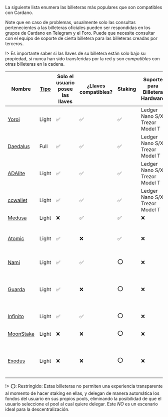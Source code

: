 
La siguiente lista enumera las billeteras más populares que son compatibles con Cardano.

Note que en caso de problemas, usualmente solo las consultas pertenecientes a las billeteras oficiales pueden ser respondidas en los grupos de Cardano en Telegram y el Foro. Puede que necesite consultar con el equipo de soporte de cierta billetera para las billeteras creadas por terceros.

!> Es importante saber si las llaves de su billetera están solo bajo su propiedad, si nunca han sido transferidas por la red y son _compatibles_ con otras billeteras en la cadena.

|Nombre    |[Tipo][1]|Solo el usuario posee las llaves |¿Llaves compatibles? |Staking |Soporte para Billetera Hardware |Open Source |Creador |Plataformas |
|----------|---------|---------------------------------|---------------------|--------|--------------------------------|------------|--------|------------|
|[Yoroi]    |Light    |✅                |✅          |✅     |Ledger Nano S/X, Trezor Model T|[✅](https://github.com/emurgo/yoroi-frontend)|[Emurgo](https://emurgo.io)|Chromium Extension, Android, IPhone| 
|[Daedalus] |Full     |✅                |✅          |✅     |Ledger Nano S/X, Trezor Model T|[✅](https://github.com/input-output-hk/daedalus)|[IOG](https://iohk.io)|Windows, MacOS, Linux|
|[ADAlite]  |Light    |✅                |✅          |✅     |Ledger Nano S/X, Trezor Model T|[✅](https://github.com/vacuumlabs/adalite)|[VacuumLabs](https://www.vacuumlabs.com/)|Web|
|[ccwallet] |Light    |✅                |✅          |✅     |Ledger Nano S/X, Trezor Model T|❌|[Tastenkunst](https://tastenkunst.com/)|Web|
|[Medusa]   |Light    |❌                |✅          |✅     |❌          |❌      |[Denis Kalinin](https://t.me/Fell_x27) | Web |
|[Atomic]   |Light    |✅                |❌          |✅     |❌          |❌      |[Atomic]                               |Windows, MacOS, Linux, Android, IPhone |
|[Nami]     |Light    |✅                |✅          |⭕     |❌                             |[✅](https://github.com/Berry-Pool/nami-wallet)|[Berry SPO](https://berrypool.io)|Chromium Extension|
|[Guarda]   |Light    |✅                |❌          |⭕     |❌          |❌      |[Guarda]                               |Chromium extension, Web, Windows, Android, IPhone|
|[Infinito] |Light    |✅                |✅          |⭕     |❌          |[❌](https://github.com/infinityblockchainlabs) |[Infinito]|Android, Iphone|
|[MoonStake]|Light    |❌                |❌          |⭕     |❌          |❌|[MoonStake]  |Web, Android, IPhone           |
|[Exodus]   |Light    |❌                |❌          |⭕     |❌          |❌|[Exodus]     |Windows, MacOS, Linux, Android, IPhone|


!> ⭕: Restringido: Estas billeteras no permiten una experiencia transparente al momento de hacer staking en ellas, y delegan de manera automática los fondos del usuario en sus propios pools, eliminando la posibilidad de que el usuario seleccione el pool al cual quiere delegar. Este *NO* es un escenario ideal para la descentralización.

[1]: es/Wallets/types.md#software-wallets
[Daedalus]: https://daedaluswallet.io
[Yoroi]: https://yoroi-wallet.com
[ADAlite]: https://www.adalite.io
[Nami]: https://namiwallet.io
[ccwallet]: https://ccwallet.io
[Medusa]: https://adawallet.io/
[Atomic]: https://atomicwallet.io/
[Guarda]: https://guarda.com
[Exodus]: https://www.exodus.io/
[Infinito]: https://www.infinitowallet.io
[MoonStake]: https://moonstake.io/
